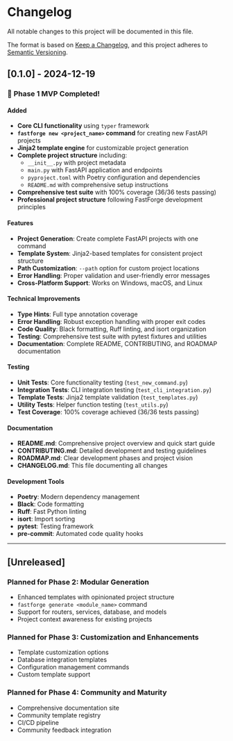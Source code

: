 # Changelog

All notable changes to this project will be documented in this file.

The format is based on [Keep a Changelog](https://keepachangelog.com/en/1.0.0/),
and this project adheres to [Semantic Versioning](https://semver.org/spec/v2.0.0.html).

## [0.1.0] - 2024-12-19

### 🎉 **Phase 1 MVP Completed!**

#### Added
- **Core CLI functionality** using `typer` framework
- **`fastforge new <project_name>` command** for creating new FastAPI projects
- **Jinja2 template engine** for customizable project generation
- **Complete project structure** including:
  - `__init__.py` with project metadata
  - `main.py` with FastAPI application and endpoints
  - `pyproject.toml` with Poetry configuration and dependencies
  - `README.md` with comprehensive setup instructions
- **Comprehensive test suite** with 100% coverage (36/36 tests passing)
- **Professional project structure** following FastForge development principles

#### Features
- **Project Generation**: Create complete FastAPI projects with one command
- **Template System**: Jinja2-based templates for consistent project structure
- **Path Customization**: `--path` option for custom project locations
- **Error Handling**: Proper validation and user-friendly error messages
- **Cross-Platform Support**: Works on Windows, macOS, and Linux

#### Technical Improvements
- **Type Hints**: Full type annotation coverage
- **Error Handling**: Robust exception handling with proper exit codes
- **Code Quality**: Black formatting, Ruff linting, and isort organization
- **Testing**: Comprehensive test suite with pytest fixtures and utilities
- **Documentation**: Complete README, CONTRIBUTING, and ROADMAP documentation

#### Testing
- **Unit Tests**: Core functionality testing (`test_new_command.py`)
- **Integration Tests**: CLI integration testing (`test_cli_integration.py`)
- **Template Tests**: Jinja2 template validation (`test_templates.py`)
- **Utility Tests**: Helper function testing (`test_utils.py`)
- **Test Coverage**: 100% coverage achieved (36/36 tests passing)

#### Documentation
- **README.md**: Comprehensive project overview and quick start guide
- **CONTRIBUTING.md**: Detailed development and testing guidelines
- **ROADMAP.md**: Clear development phases and project vision
- **CHANGELOG.md**: This file documenting all changes

#### Development Tools
- **Poetry**: Modern dependency management
- **Black**: Code formatting
- **Ruff**: Fast Python linting
- **isort**: Import sorting
- **pytest**: Testing framework
- **pre-commit**: Automated code quality hooks

---

## [Unreleased]

### Planned for Phase 2: Modular Generation
- Enhanced templates with opinionated project structure
- `fastforge generate <module_name>` command
- Support for routers, services, database, and models
- Project context awareness for existing projects

### Planned for Phase 3: Customization and Enhancements
- Template customization options
- Database integration templates
- Configuration management commands
- Custom template support

### Planned for Phase 4: Community and Maturity
- Comprehensive documentation site
- Community template registry
- CI/CD pipeline
- Community feedback integration
